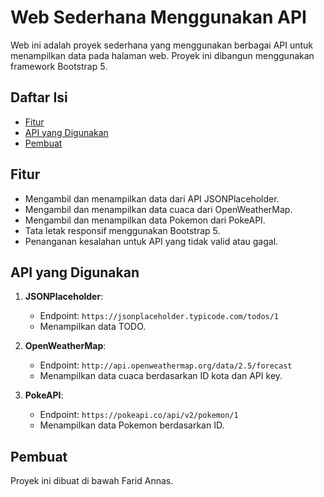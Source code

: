 # Web Sederhana Menggunakan API

Web ini adalah proyek sederhana yang menggunakan berbagai API untuk menampilkan data pada halaman web. Proyek ini dibangun menggunakan framework Bootstrap 5.

## Daftar Isi

- [Fitur](#fitur)
- [API yang Digunakan](#api-yang-digunakan)
- [Pembuat](#pembuat)

## Fitur

- Mengambil dan menampilkan data dari API JSONPlaceholder.
- Mengambil dan menampilkan data cuaca dari OpenWeatherMap.
- Mengambil dan menampilkan data Pokemon dari PokeAPI.
- Tata letak responsif menggunakan Bootstrap 5.
- Penanganan kesalahan untuk API yang tidak valid atau gagal.

## API yang Digunakan

1. **JSONPlaceholder**:
    - Endpoint: `https://jsonplaceholder.typicode.com/todos/1`
    - Menampilkan data TODO.

2. **OpenWeatherMap**:
    - Endpoint: `http://api.openweathermap.org/data/2.5/forecast`
    - Menampilkan data cuaca berdasarkan ID kota dan API key.

3. **PokeAPI**:
    - Endpoint: `https://pokeapi.co/api/v2/pokemon/1`
    - Menampilkan data Pokemon berdasarkan ID.

## Pembuat

Proyek ini dibuat di bawah Farid Annas.
